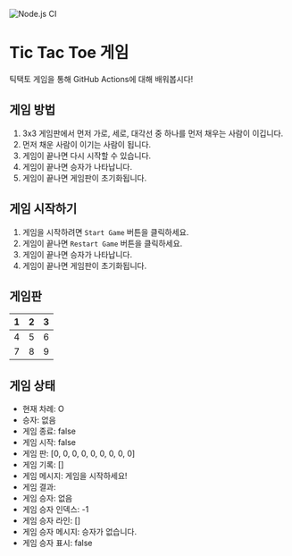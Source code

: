 ![Node.js CI](https://github.com/wisdeom/actionsdemo/workflows/Node.js%20CI/badge.svg)

# Tic Tac Toe 게임

틱택토 게임을 통해 GitHub Actions에 대해 배워봅시다!
 

## 게임 방법

1. 3x3 게임판에서 먼저 가로, 세로, 대각선 중 하나를 먼저 채우는 사람이 이깁니다.
2. 먼저 채운 사람이 이기는 사람이 됩니다.
3. 게임이 끝나면 다시 시작할 수 있습니다.
4. 게임이 끝나면 승자가 나타납니다.
5. 게임이 끝나면 게임판이 초기화됩니다.

## 게임 시작하기

1. 게임을 시작하려면 `Start Game` 버튼을 클릭하세요.
2. 게임이 끝나면 `Restart Game` 버튼을 클릭하세요.
3. 게임이 끝나면 승자가 나타납니다.
4. 게임이 끝나면 게임판이 초기화됩니다.

## 게임판

| 1 | 2 | 3 |
|---|---|---|
| 4 | 5 | 6 |
| 7 | 8 | 9 |

## 게임 상태

- 현재 차례: O
- 승자: 없음
- 게임 종료: false
- 게임 시작: false
- 게임 판: [0, 0, 0, 0, 0, 0, 0, 0, 0]
- 게임 기록: []
- 게임 메시지: 게임을 시작하세요!
- 게임 결과:
- 게임 승자: 없음
- 게임 승자 인덱스: -1
- 게임 승자 라인: []
- 게임 승자 메시지: 승자가 없습니다.
- 게임 승자 표시: false
